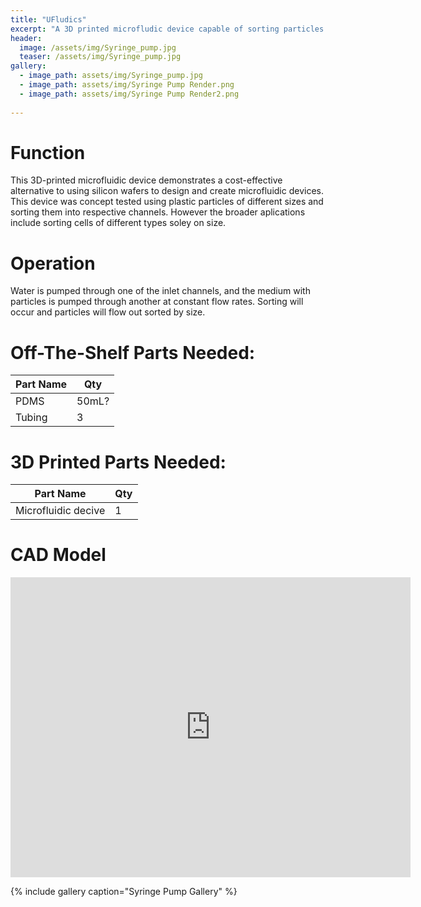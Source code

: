 ```yaml
---
title: "UFludics"
excerpt: "A 3D printed microfludic device capable of sorting particles by size"
header:
  image: /assets/img/Syringe_pump.jpg
  teaser: /assets/img/Syringe_pump.jpg
gallery:
  - image_path: assets/img/Syringe_pump.jpg
  - image_path: assets/img/Syringe Pump Render.png
  - image_path: assets/img/Syringe Pump Render2.png
   
---
```


# Function

This 3D-printed microfluidic device demonstrates a cost-effective alternative to using silicon wafers to design and create microfluidic devices. This device was concept tested using plastic particles of different sizes and sorting them into respective channels. However the broader aplications include sorting cells of different types soley on size.

# Operation 
Water is pumped through one of the inlet channels, and the medium with particles is pumped through another at constant flow rates. Sorting will occur and particles will flow out sorted by size.

# Off-The-Shelf Parts Needed:

| **Part Name** | **Qty** | 
| --- | --- |
| PDMS | 50mL? |
| Tubing | 3 |

# 3D Printed Parts Needed:

| **Part Name** | **Qty** | 
| --- | --- |
| Microfluidic decive | 1 |



# CAD Model
<iframe src="https://vanderbilt643.autodesk360.com/shares/public/SH286ddQT78850c0d8a41510700b0d818185?mode=embed" width="640" height="480" allowfullscreen="true" webkitallowfullscreen="true" mozallowfullscreen="true"  frameborder="0"></iframe>

{% include gallery caption="Syringe Pump Gallery" %}
